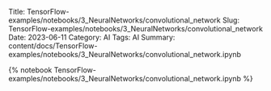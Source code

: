 Title: TensorFlow-examples/notebooks/3_NeuralNetworks/convolutional_network
Slug: TensorFlow-examples/notebooks/3_NeuralNetworks/convolutional_network
Date: 2023-06-11
Category: AI
Tags: AI
Summary: content/docs/TensorFlow-examples/notebooks/3_NeuralNetworks/convolutional_network.ipynb

{% notebook TensorFlow-examples/notebooks/3_NeuralNetworks/convolutional_network.ipynb %}